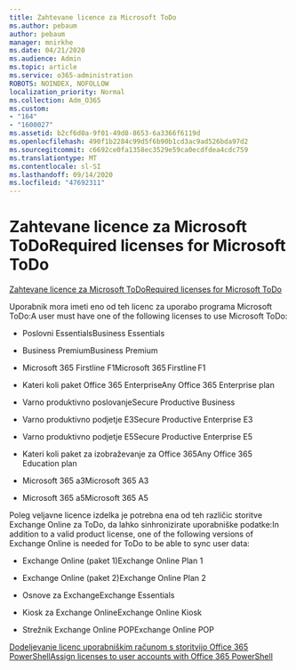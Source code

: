 ```yaml
---
title: Zahtevane licence za Microsoft ToDo
ms.author: pebaum
author: pebaum
manager: mnirkhe
ms.date: 04/21/2020
ms.audience: Admin
ms.topic: article
ms.service: o365-administration
ROBOTS: NOINDEX, NOFOLLOW
localization_priority: Normal
ms.collection: Adm_O365
ms.custom:
- "164"
- "1600027"
ms.assetid: b2cf6d0a-9f01-49d8-8653-6a3366f6119d
ms.openlocfilehash: 490f1b2284c99d5f6b90b1cd3ac9ad526bda97d2
ms.sourcegitcommit: c6692ce0fa1358ec3529e59ca0ecdfdea4cdc759
ms.translationtype: MT
ms.contentlocale: sl-SI
ms.lasthandoff: 09/14/2020
ms.locfileid: "47692311"
---
```

# <a name="required-licenses-for-microsoft-todo"></a><span data-ttu-id="712a5-102">Zahtevane licence za Microsoft ToDo</span><span class="sxs-lookup"><span data-stu-id="712a5-102">Required licenses for Microsoft ToDo</span></span>

[<span data-ttu-id="712a5-103">Zahtevane licence za Microsoft ToDo</span><span class="sxs-lookup"><span data-stu-id="712a5-103">Required licenses for Microsoft ToDo</span></span>](https://support.office.com/article/381e9d1b-c500-49b5-973e-890fd86528d7.aspx)
  
<span data-ttu-id="712a5-104">Uporabnik mora imeti eno od teh licenc za uporabo programa Microsoft ToDo:</span><span class="sxs-lookup"><span data-stu-id="712a5-104">A user must have one of the following licenses to use Microsoft ToDo:</span></span>
  
- <span data-ttu-id="712a5-105">Poslovni Essentials</span><span class="sxs-lookup"><span data-stu-id="712a5-105">Business Essentials</span></span>

- <span data-ttu-id="712a5-106">Business Premium</span><span class="sxs-lookup"><span data-stu-id="712a5-106">Business Premium</span></span>

- <span data-ttu-id="712a5-107">Microsoft 365 Firstline F1</span><span class="sxs-lookup"><span data-stu-id="712a5-107">Microsoft 365 Firstline F1</span></span>

- <span data-ttu-id="712a5-108">Kateri koli paket Office 365 Enterprise</span><span class="sxs-lookup"><span data-stu-id="712a5-108">Any Office 365 Enterprise plan</span></span>

- <span data-ttu-id="712a5-109">Varno produktivno poslovanje</span><span class="sxs-lookup"><span data-stu-id="712a5-109">Secure Productive Business</span></span>

- <span data-ttu-id="712a5-110">Varno produktivno podjetje E3</span><span class="sxs-lookup"><span data-stu-id="712a5-110">Secure Productive Enterprise E3</span></span>

- <span data-ttu-id="712a5-111">Varno produktivno podjetje E5</span><span class="sxs-lookup"><span data-stu-id="712a5-111">Secure Productive Enterprise E5</span></span>

- <span data-ttu-id="712a5-112">Kateri koli paket za izobraževanje za Office 365</span><span class="sxs-lookup"><span data-stu-id="712a5-112">Any Office 365 Education plan</span></span>

- <span data-ttu-id="712a5-113">Microsoft 365 a3</span><span class="sxs-lookup"><span data-stu-id="712a5-113">Microsoft 365 A3</span></span>

- <span data-ttu-id="712a5-114">Microsoft 365 a5</span><span class="sxs-lookup"><span data-stu-id="712a5-114">Microsoft 365 A5</span></span>

<span data-ttu-id="712a5-115">Poleg veljavne licence izdelka je potrebna ena od teh različic storitve Exchange Online za ToDo, da lahko sinhronizirate uporabniške podatke:</span><span class="sxs-lookup"><span data-stu-id="712a5-115">In addition to a valid product license, one of the following versions of Exchange Online is needed for ToDo to be able to sync user data:</span></span>
  
- <span data-ttu-id="712a5-116">Exchange Online (paket 1)</span><span class="sxs-lookup"><span data-stu-id="712a5-116">Exchange Online Plan 1</span></span>

- <span data-ttu-id="712a5-117">Exchange Online (paket 2)</span><span class="sxs-lookup"><span data-stu-id="712a5-117">Exchange Online Plan 2</span></span>

- <span data-ttu-id="712a5-118">Osnove za Exchange</span><span class="sxs-lookup"><span data-stu-id="712a5-118">Exchange Essentials</span></span>

- <span data-ttu-id="712a5-119">Kiosk za Exchange Online</span><span class="sxs-lookup"><span data-stu-id="712a5-119">Exchange Online Kiosk</span></span>

- <span data-ttu-id="712a5-120">Strežnik Exchange Online POP</span><span class="sxs-lookup"><span data-stu-id="712a5-120">Exchange Online POP</span></span>

[<span data-ttu-id="712a5-121">Dodeljevanje licenc uporabniškim računom s storitvijo Office 365 PowerShell</span><span class="sxs-lookup"><span data-stu-id="712a5-121">Assign licenses to user accounts with Office 365 PowerShell</span></span>](https://docs.microsoft.com/office365/enterprise/powershell/assign-licenses-to-user-accounts-with-office-365-powershell )
  